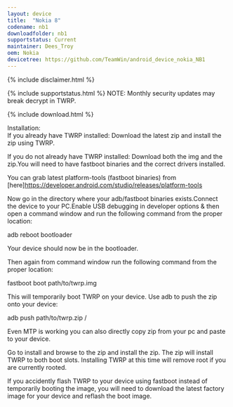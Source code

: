 ```yaml
---
layout: device
title:  "Nokia 8"
codename: nb1
downloadfolder: nb1
supportstatus: Current
maintainer: Dees_Troy
oem: Nokia
devicetree: https://github.com/TeamWin/android_device_nokia_NB1
---
```


{% include disclaimer.html %}

{% include supportstatus.html %}
NOTE: Monthly security updates may break decrypt in TWRP.

{% include download.html %}

<div class='page-heading'>Installation:</div>
If you already have TWRP installed:
Download the latest zip and install the zip using TWRP.

If you do not already have TWRP installed:
Download both the img and the zip.You will need to have fastboot binaries and the correct drivers installed.

You can grab latest platform-tools (fastboot binaries) from [here]https://developer.android.com/studio/releases/platform-tools

Now go in the directory where your adb/fastboot binaries exists.Connect the device to your PC.Enable USB debugging in developer options & then open a command window and run the following command from the proper location: 

adb reboot bootloader

Your device should now be in the bootloader.

Then again from command window run the following command from the proper location:

fastboot boot path/to/twrp.img

This will temporarily boot TWRP on your device. Use adb to push the zip onto your device:

adb push path/to/twrp.zip /

Even MTP is working you can also directly copy zip from your pc and paste to your device.

Go to install and browse to the zip and install the zip. The zip will install TWRP to both boot slots. Installing TWRP at this time will remove root if you are currently rooted.

If you accidently flash TWRP to your device using fastboot instead of temporarily booting the image, you will need to download the latest factory image for your device and reflash the boot image.
